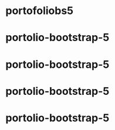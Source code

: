 # portofoliobs5
# portolio-bootstrap-5
# portolio-bootstrap-5
# portolio-bootstrap-5
# portolio-bootstrap-5
